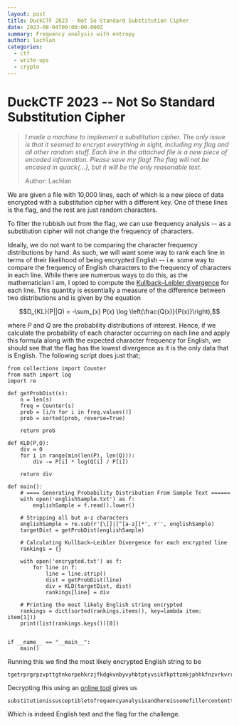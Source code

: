 ```yaml
---
layout: post
title: DuckCTF 2023 - Not So Standard Substitution Cipher
date: 2023-08-04T00:00:00.000Z
summary: Frequency analysis with entropy
author:	lachlan
categories:
  - ctf
  - write-ups
  - crypto
---
```


# DuckCTF 2023 -- Not So Standard Substitution Cipher
> *I made a machine to implement a substitution cipher. The only issue is that it seemed to encrypt everything in sight, including my flag and all other random stuff. Each line in the attached file is a new piece of encoded information. Please save my flag! The flag will not be encased in quack{...}, but it will be the only reasonable text.*
>
> Author: Lachlan

We are given a file with 10,000 lines, each of which is a new piece of data encrypted with a substitution cipher with a different key. One of these lines is the flag, and the rest are just random characters.

To filter the rubbish out from the flag, we can use frequency analysis -- as a substitution cipher will not change the frequency of characters.

Ideally, we do not want to be comparing the character frequency distributions by hand. As such, we will want some way to rank each line in terms of their likelihood of being encrypted English -- i.e. some way to compare the frequency of English characters to the frequency of characters in each line. While there are numerous ways to do this, as the mathematician I am, I opted to compute the [Kullback–Leibler divergence](https://en.wikipedia.org/wiki/Kullback%E2%80%93Leibler_divergence) for each line. This quantity is essentially a measure of the difference between two distributions and is given by the equation

$$D_{KL}(P||Q) = -\sum_{x} P(x) \log \left(\frac{Q(x)}{P(x)}\right),$$

where $P$ and $Q$ are the probability distributions of interest. Hence, if we calculate the probability of each character occurring on each line and apply this formula along with the expected character frequency for English, we should see that the flag has the lowest divergence as it is the only data that is English. The following script does just that;

```python=
from collections import Counter
from math import log
import re

def getProbDist(s):
    n = len(s)
    freq = Counter(s)
    prob = [i/n for i in freq.values()]
    prob = sorted(prob, reverse=True)

    return prob

def KLD(P,Q):
    div = 0
    for i in range(min(len(P), len(Q))):
        div -= P[i] * log(Q[i] / P[i])

    return div

def main():
    # ==== Generating Probability Distribution From Sample Text ======
    with open('englishSample.txt') as f:
        englishSample = f.read().lower()

    # Stripping all but a-z characters
    englishSample = re.sub(r'[\[]|[^[a-z]]*', r'', englishSample)
    targetDist = getProbDist(englishSample)

    # Calculating Kullback–Leibler Divergence for each encrypted line
    rankings = {}

    with open('encrypted.txt') as f:
        for line in f:
            line = line.strip()
            dist = getProbDist(line)
            div = KLD(targetDist, dist)
            rankings[line] = div

    # Printing the most likely English string encrypted
    rankings = dict(sorted(rankings.items(), key=lambda item: item[1]))
    print(list(rankings.keys())[0])


if __name__ == "__main__":
    main()
```

Running this we find the most likely encrypted English string to be
```
tgetrprgrpzvpttgtnkorpehkrzjfkdgkvnbyvyhbtptyvsikfkpttzmkjphhkfnzvrkvrrzpvnfkytkrikhkvxrizjrikjhyxpvhpvkyfyhxkefyriknybhkbiymphrzvrikzfkmvymksyjrkfrikmyrikmyrpnpyvtyfrigfnybhkbyvsqphhpymfzqyviymphrzvtryrktriyrkukfbtdgyfkmyrfplzukfynzmmgryrpukfpvxtgniytrikfkyhzfnzmohklvgmekftzfrikpvrkxkfttyrptjpktprtzqvniyfynrkfptrpnkdgyrpzv
```

Decrypting this using an [online tool](https://www.dcode.fr/monoalphabetic-substitution) gives us
```
substitutionissusceptibletofrequencyanalysisandhereissomefillercontenttoincreasethelengthoftheflaginlinearalgebrathecayleyhamiltontheoremnamedafterthemathematiciansarthurcayleyandwilliamrowanhamiltonstatesthateverysquarematrikoveracommutativeringsuchastherealorcompleknumbersortheintegerssatisfiesitsowncharacteristicequation
```
Which is indeed English text and the flag for the challenge.


